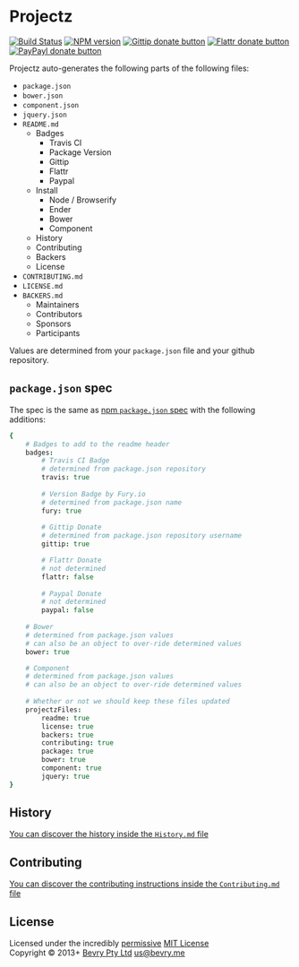 # Projectz

[![Build Status](https://secure.travis-ci.org/bevry/projectz.png?branch=master)](http://travis-ci.org/bevry/projectz "Check this project's build status on TravisCI")
[![NPM version](https://badge.fury.io/js/projectz.png)](https://npmjs.org/package/projectz "View this project on NPM")
[![Gittip donate button](http://badgr.co/gittip/bevry.png)](https://www.gittip.com/bevry/ "Donate weekly to this project using Gittip")
[![Flattr donate button](https://raw.github.com/balupton/flattr-buttons/master/badge-89x18.gif)](http://flattr.com/thing/344188/balupton-on-Flattr "Donate monthly to this project using Flattr")
[![PayPayl donate button](https://www.paypalobjects.com/en_AU/i/btn/btn_donate_SM.gif)](https://www.paypal.com/cgi-bin/webscr?cmd=_s-xclick&hosted_button_id=QB8GQPZAH84N6 "Donate once-off to this project using Paypal")

Projectz auto-generates the following parts of the following files:

- `package.json`
- `bower.json`
- `component.json`
- `jquery.json`
- `README.md`
	- Badges
		- Travis CI
		- Package Version
		- Gittip
		- Flattr
		- Paypal
	- Install
		- Node / Browserify
		- Ender
		- Bower
		- Component
	- History
	- Contributing
	- Backers
	- License
- `CONTRIBUTING.md`
- `LICENSE.md`
- `BACKERS.md`
	- Maintainers
	- Contributors
	- Sponsors
	- Participants

Values are determined from your `package.json` file and your github repository.


## `package.json` spec
The spec is the same as [npm `package.json` spec](https://npmjs.org/doc/json.html) with the following additions:

``` coffee
{
	# Badges to add to the readme header
	badges:
		# Travis CI Badge
		# determined from package.json repository
		travis: true
		
		# Version Badge by Fury.io
		# determined from package.json name
		fury: true
		
		# Gittip Donate
		# determined from package.json repository username
		gittip: true

		# Flattr Donate
		# not determined
		flattr: false
		
		# Paypal Donate
		# not determined
		paypal: false
	
	# Bower
	# determined from package.json values
	# can also be an object to over-ride determined values
	bower: true

	# Component
	# determined from package.json values
	# can also be an object to over-ride determined values
	
	# Whether or not we should keep these files updated
	projectzFiles:
		readme: true
		license: true
		backers: true
		contributing: true
		package: true
		bower: true
		component: true
		jquery: true
}
```


## History
[You can discover the history inside the `History.md` file](https://github.com/bevry/projectz/blob/master/History.md#files)


## Contributing
[You can discover the contributing instructions inside the `Contributing.md` file](https://github.com/bevry/projectz/blob/master/Contributing.md#files)


## License
Licensed under the incredibly [permissive](http://en.wikipedia.org/wiki/Permissive_free_software_licence) [MIT License](http://creativecommons.org/licenses/MIT/)
<br/>Copyright &copy; 2013+ [Bevry Pty Ltd](http://bevry.me) <us@bevry.me>
